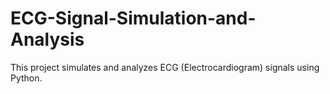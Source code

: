 # ECG-Signal-Simulation-and-Analysis
This project simulates and analyzes ECG (Electrocardiogram) signals using Python.
